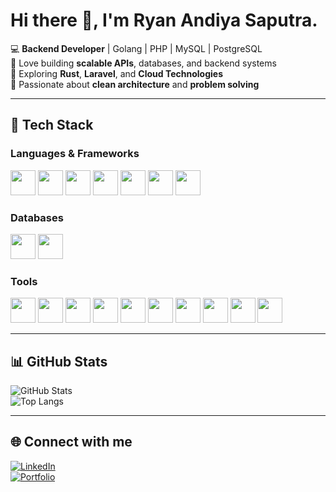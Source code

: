 # Hi there 👋, I'm Ryan Andiya Saputra.

💻 **Backend Developer** | Golang | PHP | MySQL | PostgreSQL  
🔧 Love building **scalable APIs**, databases, and backend systems  
🚀 Exploring **Rust**, **Laravel**, and **Cloud Technologies**  
🌱 Passionate about **clean architecture** and **problem solving**

---

## 🚀 Tech Stack
### Languages & Frameworks
<p>
  <img src="https://cdn.jsdelivr.net/gh/devicons/devicon/icons/go/go-original.svg" width="40" height="40"/>
  <img src="https://cdn.jsdelivr.net/gh/devicons/devicon/icons/php/php-original.svg" width="40" height="40"/>
  <img src="https://cdn.jsdelivr.net/gh/devicons/devicon/icons/cplusplus/cplusplus-original.svg" width="40" height="40"/>
  <img src="https://cdn.jsdelivr.net/gh/devicons/devicon@latest/icons/java/java-original-wordmark.svg" width="40" height="40"/>
  <img src="https://cdn.jsdelivr.net/gh/devicons/devicon@latest/icons/javascript/javascript-original.svg" width="40" height="40"/>
  <img src="https://cdn.jsdelivr.net/gh/devicons/devicon@latest/icons/rust/rust-original.svg" width="40" height="40"/>
  <img src="https://cdn.jsdelivr.net/gh/devicons/devicon@latest/icons/flutter/flutter-original.svg" width="40" height="40"/>


</p>

### Databases
<p>
  <img src="https://cdn.jsdelivr.net/gh/devicons/devicon/icons/mysql/mysql-original.svg" width="40" height="40"/>
  <img src="https://cdn.jsdelivr.net/gh/devicons/devicon/icons/postgresql/postgresql-original.svg" width="40" height="40"/>

### Tools
<p>
  <img src="https://cdn.jsdelivr.net/gh/devicons/devicon/icons/docker/docker-original.svg" width="40" height="40"/>
  <img src="https://cdn.jsdelivr.net/gh/devicons/devicon/icons/git/git-original.svg" width="40" height="40"/>
  <img src="https://cdn.jsdelivr.net/gh/devicons/devicon/icons/linux/linux-original.svg" width="40" height="40"/>
  <img src="https://cdn.jsdelivr.net/gh/devicons/devicon@latest/icons/ubuntu/ubuntu-original.svg" width="40" height="40"/>
  <img src="https://cdn.jsdelivr.net/gh/devicons/devicon@latest/icons/redis/redis-original.svg" width="40" height="40"/>
  <img src="https://cdn.jsdelivr.net/gh/devicons/devicon@latest/icons/postman/postman-original.svg" width="40" height="40"/>
  <img src="https://cdn.jsdelivr.net/gh/devicons/devicon@latest/icons/jenkins/jenkins-original.svg" width="40" height="40"/>
  <img src="https://cdn.jsdelivr.net/gh/devicons/devicon@latest/icons/kalilinux/kalilinux-original-wordmark.svg" width="40" height="40"/>
  <img src="https://cdn.jsdelivr.net/gh/devicons/devicon@latest/icons/kubernetes/kubernetes-original.svg" width="40" height="40"/>
  <img src="https://cdn.jsdelivr.net/gh/devicons/devicon@latest/icons/archlinux/archlinux-original-wordmark.svg" width="40" height="40"/>
  
</p>

---

## 📊 GitHub Stats
![GitHub Stats](https://github-readme-stats.vercel.app/api?username=USERNAME&show_icons=true&theme=tokyonight)  
![Top Langs](https://github-readme-stats.vercel.app/api/top-langs/?username=USERNAME&layout=compact&theme=tokyonight)

---

## 🌐 Connect with me
[![LinkedIn](https://img.shields.io/badge/LinkedIn-blue?style=for-the-badge&logo=linkedin)](https://linkedin.com/in/USERNAME)  
[![Portfolio](https://img.shields.io/badge/Portfolio-000?style=for-the-badge&logo=github&logoColor=white)](https://github.com/USERNAME)

